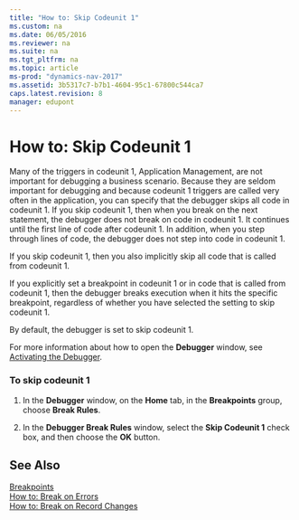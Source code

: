```yaml
---
title: "How to: Skip Codeunit 1"
ms.custom: na
ms.date: 06/05/2016
ms.reviewer: na
ms.suite: na
ms.tgt_pltfrm: na
ms.topic: article
ms-prod: "dynamics-nav-2017"
ms.assetid: 3b5317c7-b7b1-4604-95c1-67800c544ca7
caps.latest.revision: 8
manager: edupont
---
```

# How to: Skip Codeunit 1
Many of the triggers in codeunit 1, Application Management, are not important for debugging a business scenario. Because they are seldom important for debugging and because codeunit 1 triggers are called very often in the application, you can specify that the debugger skips all code in codeunit 1. If you skip codeunit 1, then when you break on the next statement, the debugger does not break on code in codeunit 1. It continues until the first line of code after codeunit 1. In addition, when you step through lines of code, the debugger does not step into code in codeunit 1.  
  
 If you skip codeunit 1, then you also implicitly skip all code that is called from codeunit 1.  
  
 If you explicitly set a breakpoint in codeunit 1 or in code that is called from codeunit 1, then the debugger breaks execution when it hits the specific breakpoint, regardless of whether you have selected the setting to skip codeunit 1.  
  
 By default, the debugger is set to skip codeunit 1.  
  
 For more information about how to open the **Debugger** window, see [Activating the Debugger](Activating-the-Debugger.md).  
  
### To skip codeunit 1  
  
1.  In the **Debugger** window, on the **Home** tab, in the **Breakpoints** group, choose **Break Rules**.  
  
2.  In the **Debugger Break Rules** window, select the **Skip Codeunit 1** check box, and then choose the **OK** button.  
  
## See Also  
 [Breakpoints](Breakpoints.md)   
 [How to: Break on Errors](../Topic/How%20to:%20Break%20on%20Errors.md)   
 [How to: Break on Record Changes](../Topic/How%20to:%20Break%20on%20Record%20Changes.md)